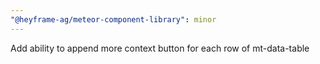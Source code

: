 ```yaml
---
"@heyframe-ag/meteor-component-library": minor
---
```


Add ability to append more context button for each row of mt-data-table
